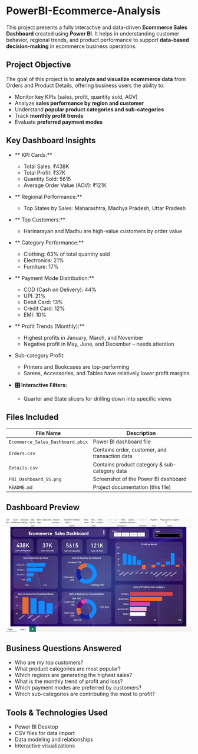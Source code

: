 # PowerBI-Ecommerce-Analysis

This project presents a fully interactive and data-driven **Ecommerce Sales Dashboard** created using **Power BI**. It helps in understanding customer behavior, regional trends, and product performance to support **data-based decision-making** in ecommerce business operations.


##  Project Objective

The goal of this project is to **analyze and visualize ecommerce data** from Orders and Product Details, offering business users the ability to:
- Monitor key KPIs (sales, profit, quantity sold, AOV)
- Analyze **sales performance by region and customer**
- Understand **popular product categories and sub-categories**
- Track **monthly profit trends**
- Evaluate **preferred payment modes**


##  Key Dashboard Insights

- ** KPI Cards:**
  -  Total Sales: ₹438K
  -  Total Profit: ₹37K
  -  Quantity Sold: 5615
  -  Average Order Value (AOV): ₹121K

- ** Regional Performance:**
  - Top States by Sales: Maharashtra, Madhya Pradesh, Uttar Pradesh

- ** Top Customers:**
  - Harinarayan and Madhu are high-value customers by order value

- ** Category Performance:**
  -  Clothing: 63% of total quantity sold  
  -  Electronics: 21%  
  -  Furniture: 17%

- ** Payment Mode Distribution:**
  - COD (Cash on Delivery): 44%
  - UPI: 21%
  - Debit Card: 13%
  - Credit Card: 12%
  - EMI: 10%

- ** Profit Trends (Monthly):**
  - Highest profits in January, March, and November  
  - Negative profit in May, June, and December – needs attention

- Sub-category Profit:
  - Printers and Bookcases are top-performing  
  - Sarees, Accessories, and Tables have relatively lower profit margins

- **🎛 Interactive Filters:**
  - Quarter and State slicers for drilling down into specific views



##  Files Included

| File Name                 | Description                             |
|--------------------------|-----------------------------------------|
| `Ecommerce_Sales_Dashboard.pbix` | Power BI dashboard file             |
| `Orders.csv`             | Contains order, customer, and transaction data |
| `Details.csv`            | Contains product category & sub-category data |
| `PBI_Dashboard_SS.png`   | Screenshot of the Power BI dashboard     |
| `README.md`              | Project documentation (this file)        |



##  Dashboard Preview

![Dashboard Screenshot](PBI_Dashboard_SS.png)



##  Business Questions Answered

- Who are my top customers?
- What product categories are most popular?
- Which regions are generating the highest sales?
- What is the monthly trend of profit and loss?
- Which payment modes are preferred by customers?
- Which sub-categories are contributing the most to profit?



##  Tools & Technologies Used

- Power BI Desktop
- CSV files for data import
- Data modeling and relationships
- Interactive visualizations




